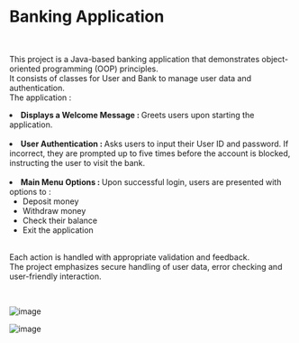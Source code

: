 <h1>Banking Application</h1> <br> 
<p>This project is a Java-based banking application that demonstrates object-oriented programming (OOP) principles.<br>
It consists of classes for User and Bank to manage user data and authentication.<br>
The application : <br>
<li><b>Displays a Welcome Message : </b>Greets users upon starting the application. </li> <br>
<li><b>User Authentication : </b>Asks users to input their User ID and password. If incorrect, they are prompted up to five times before the account is blocked, instructing the user to visit the bank. </li><br>
<li><b>Main Menu Options : </b>Upon successful login, users are presented with options to : <br>
<ul><li>Deposit money</li>
<li>Withdraw money</li>
<li>Check their balance</li>
<li>Exit the application</li></ul></li><br>
Each action is handled with appropriate validation and feedback. <br>
The project emphasizes secure handling of user data, error checking and user-friendly interaction.</p> <br>

![image](https://github.com/user-attachments/assets/a3dc9dc1-2926-4dc4-a5a8-11961d7b0af0)  <br>

![image](https://github.com/user-attachments/assets/087df274-73bb-4c32-9d38-41bc08bd8d9b)  <br>

